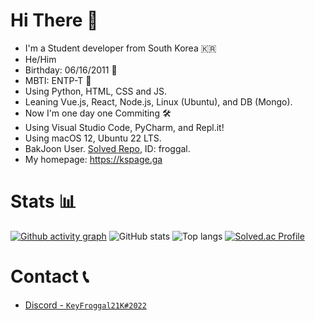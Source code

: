 # Hi There 👋
- I'm a Student developer from South Korea 🇰🇷
- He/Him
- Birthday: 06/16/2011 🎂
- MBTI: ENTP-T 💜
- Using Python, HTML, CSS and JS.
- Leaning Vue.js, React, Node.js, Linux (Ubuntu), and DB (Mongo).
- Now I'm one day one Commiting 🛠
- Using Visual Studio Code, PyCharm, and Repl.it!
- Using macOS 12, Ubuntu 22 LTS.
- BakJoon User. [Solved Repo](https://github.com/froggal/BakJoon), ID: froggal.
- My homepage: https://kspage.ga
# Stats 📊
[![Github activity graph](https://activity-graph.herokuapp.com/graph?username=froggal&theme=react-dark)](https://github.com/ashutosh00710/github-readme-activity-graph)
![GitHub stats](https://github-readme-stats.vercel.app/api?username=froggal&count_private=true&show_icons=true&bg_color=111111&hide_border=true&text_color=ffffff)
![Top langs](https://github-readme-stats.vercel.app/api/top-langs/?username=froggal&langs_count=8&show_icons=true&count_private=true&bg_color=111111&hide_border=true&text_color=ffffff)
[![Solved.ac Profile](http://mazassumnida.wtf/api/generate_badge?boj=froggal)](https://solved.ac/froggal)

# Contact 📞
- [Discord - `KeyFroggal21K#2022`](https://discord.com/users/906351533426356226)
